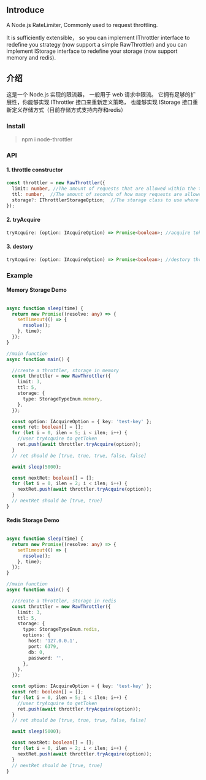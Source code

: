 ## Introduce
A Node.js RateLimiter, Commonly used to request throttling. 

It is sufficiently extensible， so you can implement IThrottler interface to redefine you strategy (now support a simple RawThrottler) and you can implement IStorage interface to redefine your storage (now support memory and redis). 

## 介绍
这是一个 Node.js 实现的限流器， 一般用于 web 请求中限流。 它拥有足够的扩展性，你能够实现 IThrottler 接口来重新定义策略， 也能够实现 IStorage 接口重新定义存储方式（目前存储方式支持内存和redis）

### Install

> npm i node-throttler

### API

#### 1. throttle constructor
```typescript
const throttler = new RawThrottler({
  limit: number, //The amount of requests that are allowed within the ttl's time window.
  ttl: number,  //The amount of seconds of how many requests are allowed within this time. (seconds)
  storage?: IThrottlerStorageOption;  //The storage class to use where all the record will be stored in.
});
```

#### 2. tryAcquire
```typescript
tryAcquire: (option: IAcquireOption) => Promise<boolean>; //acquire token; if reach limit, return false; else if not reach limit, return true;
```

#### 3. destory
```typescript
tryAcquire: (option: IAcquireOption) => Promise<boolean>; //destory throttler instance
```


### Example

#### Memory Storage Demo
```typescript

async function sleep(time) {
  return new Promise((resolve: any) => {
    setTimeout(() => {
      resolve();
    }, time);
  });
}

//main function
async function main() {

  //create a throttler, storage in memory
  const throttler = new RawThrottler({
    limit: 3,
    ttl: 5,
    storage: {
      type: StorageTypeEnum.memory,
    },
  });

  const option: IAcquireOption = { key: 'test-key' };
  const ret: boolean[] = [];
  for (let i = 0, ilen = 5; i < ilen; i++) {
    //user tryAcquire to getToken
    ret.push(await throttler.tryAcquire(option));
  }
  // ret should be [true, true, true, false, false]

  await sleep(5000);

  const nextRet: boolean[] = [];
  for (let i = 0, ilen = 2; i < ilen; i++) {
    nextRet.push(await throttler.tryAcquire(option));
  }
  // nextRet should be [true, true]
}
```

#### Redis Storage Demo
```typescript

async function sleep(time) {
  return new Promise((resolve: any) => {
    setTimeout(() => {
      resolve();
    }, time);
  });
}

//main function
async function main() {

  //create a throttler, storage in redis
  const throttler = new RawThrottler({
    limit: 3,
    ttl: 5,
    storage: {
      type: StorageTypeEnum.redis,
      options: {
        host: '127.0.0.1',
        port: 6379,
        db: 0,
        password: '',
      },
    },
  });

  const option: IAcquireOption = { key: 'test-key' };
  const ret: boolean[] = [];
  for (let i = 0, ilen = 5; i < ilen; i++) {
    //user tryAcquire to getToken
    ret.push(await throttler.tryAcquire(option));
  }
  // ret should be [true, true, true, false, false]

  await sleep(5000);

  const nextRet: boolean[] = [];
  for (let i = 0, ilen = 2; i < ilen; i++) {
    nextRet.push(await throttler.tryAcquire(option));
  }
  // nextRet should be [true, true]
}
```
